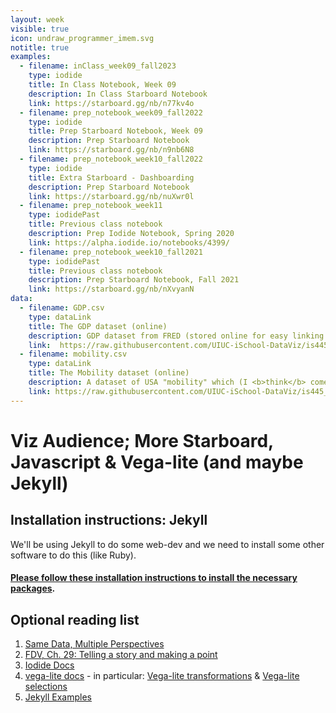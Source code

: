 ```yaml
---
layout: week
visible: true
icon: undraw_programmer_imem.svg
notitle: true
examples:
  - filename: inClass_week09_fall2023
    type: iodide
    title: In Class Notebook, Week 09
    description: In Class Starboard Notebook
    link: https://starboard.gg/nb/n77kv4o
  - filename: prep_notebook_week09_fall2022
    type: iodide
    title: Prep Starboard Notebook, Week 09
    description: Prep Starboard Notebook
    link: https://starboard.gg/nb/n9nb6N8
  - filename: prep_notebook_week10_fall2022
    type: iodide
    title: Extra Starboard - Dashboarding
    description: Prep Starboard Notebook
    link: https://starboard.gg/nb/nuXwr0l
  - filename: prep_notebook_week11
    type: iodidePast
    title: Previous class notebook
    description: Prep Iodide Notebook, Spring 2020
    link: https://alpha.iodide.io/notebooks/4399/
  - filename: prep_notebook_week10_fall2021
    type: iodidePast
    title: Previous class notebook
    description: Prep Starboard Notebook, Fall 2021
    link: https://starboard.gg/nb/nXvyanN
data:
  - filename: GDP.csv
    type: dataLink
    title: The GDP dataset (online)
    description: GDP dataset from FRED (stored online for easy linking in Starboard)
    link:  https://raw.githubusercontent.com/UIUC-iSchool-DataViz/is445_data/main/GDP.csv
  - filename: mobility.csv
    type: dataLink
    title: The Mobility dataset (online)
    description: A dataset of USA "mobility" which (I <b>think</b> comes from a <a href="https://www.census.gov/library/working-papers/2018/adrm/CES-WP-18-40R.html">a large census study from 1989-2015</a>) and is collected in several places <a href="http://www.stat.cmu.edu/~cshalizi/uADA/15/hw/01/mobility.csv">including right here</a>.  Here "mobility" is refering to how easy it is for a person to move up in economic status (<a href="http://www.stat.cmu.edu/~cshalizi/uADA/15/hw/01/hw-01.pdf">more info can be found here</a>) based on factors like parental income, location, race, etc.
    link: https://raw.githubusercontent.com/UIUC-iSchool-DataViz/is445_data/main/mobility.csv
---
```


# Viz Audience; More Starboard, Javascript & Vega-lite (and maybe Jekyll)


## Installation instructions: Jekyll

We'll be using Jekyll to do some web-dev and we need to install some other software to do this (like Ruby). 

#### [Please follow these installation instructions to install the necessary packages](installation_instructions_week11).


## Optional reading list

 1. <a href="https://medium.com/multiple-views-visualization-research-explained/same-data-multiple-perspectives-curse-of-knowledge-in-visual-data-communication-d827c381f936">Same Data, Multiple Perspectives</a> 
 2. <a href="https://serialmentor.com/dataviz/telling-a-story.html">FDV, Ch. 29: Telling a story and making a point</a> 
 3. <a href="https://alpha.iodide.io/">Iodide Docs</a> 
 4. <a href="https://vega.github.io/vega-lite/docs/">vega-lite docs</a> - in particular: <a href="https://vega.github.io/vega-lite/docs/transform.html">Vega-lite transformations</a> & <a href="https://vega.github.io/vega-lite/docs/selection.html">Vega-lite selections</a> 
 5. <a href="https://jekyllrb.com/showcase/"> Jekyll Examples</a>


